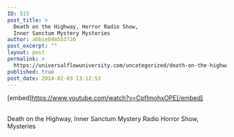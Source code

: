 ```yaml
---
ID: 515
post_title: >
  Death on the Highway, Horror Radio Show,
  Inner Sanctum Mystery Mysteries
author: abbie04m553726
post_excerpt: ""
layout: post
permalink: >
  https://universalflowuniversity.com/uncategorized/death-on-the-highway-horror-radio-show-inner-sanctum-mystery-mysteries/
published: true
post_date: 2014-02-03 13:12:53
---
```

[embed]https://www.youtube.com/watch?v=CpfImohxOPE[/embed]</br></br>
<p>Death on the Highway, Inner Sanctum Mystery Radio Horror Show, Mysteries </p>